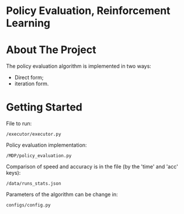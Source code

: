 # Policy Evaluation, Reinforcement Learning

# About The Project

The policy evaluation algorithm is implemented in two ways:

- Direct form;
- iteration form.


# Getting Started

File to run: 

    /executor/executor.py

Policy evaluation implementation: 

    /MDP/policy_evaluation.py

Comparison of speed and accuracy is in the file (by the 'time' and 'acc' keys):

    /data/runs_stats.json

Parameters of the algorithm can be change in:

    configs/config.py 

